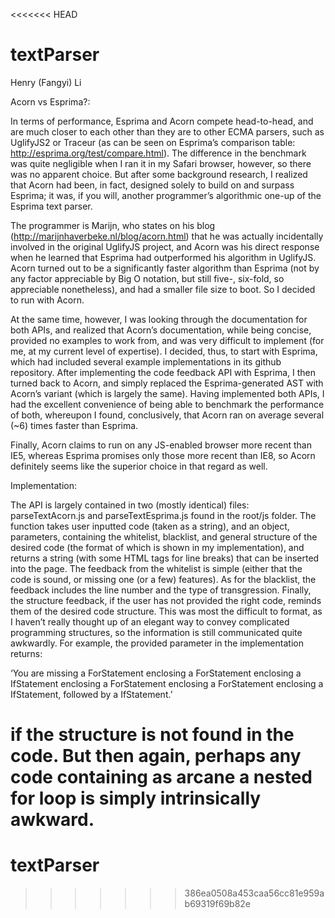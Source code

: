 <<<<<<< HEAD
# textParser

Henry (Fangyi) Li


Acorn vs Esprima?:

In terms of performance, Esprima and Acorn compete head-to-head, and are much closer to each other than they are to other ECMA parsers, such as UglifyJS2 or Traceur (as can be seen on Esprima’s comparison table: http://esprima.org/test/compare.html). The difference in the benchmark was quite negligible when I ran it in my Safari browser, however, so there was no apparent choice. But after some background research, I realized that Acorn had been, in fact, designed solely to build on and surpass Esprima; it was, if you will, another programmer’s algorithmic one-up of the Esprima text parser.

The programmer is Marijn, who states on his blog (http://marijnhaverbeke.nl/blog/acorn.html) that he was actually incidentally involved in the original UglifyJS project, and Acorn was his direct response when he learned that Esprima had outperformed his algorithm in UglifyJS. Acorn turned out to be a significantly faster algorithm than Esprima (not by any factor appreciable by Big O notation, but still five-, six-fold, so appreciable nonetheless), and had a smaller file size to boot. So I decided to run with Acorn.

At the same time, however, I was looking through the documentation for both APIs, and realized that Acorn’s documentation, while being concise, provided no examples to work from, and was very difficult to implement (for me, at my current level of expertise). I decided, thus, to start with Esprima, which had included several example implementations in its github repository. After implementing the code feedback API with Esprima, I then turned back to Acorn, and simply replaced the Esprima-generated AST with Acorn’s variant (which is largely the same). Having implemented both APIs, I had the excellent convenience of being able to benchmark the performance of both, whereupon I found, conclusively, that Acorn ran on average several (~6) times faster than Esprima.

Finally, Acorn claims to run on any JS-enabled browser more recent than IE5, whereas Esprima promises only those more recent than IE8, so Acorn definitely seems like the superior choice in that regard as well.

Implementation:

The API is largely contained in two (mostly identical) files: parseTextAcorn.js and parseTextEsprima.js found in the root/js folder. The function takes user inputted code (taken as a string), and an object, parameters, containing the whitelist, blacklist, and general structure of the desired code (the format of which is shown in my implementation), and returns a string (with some HTML tags for line breaks) that can be inserted into the page. The feedback from the whitelist is simple (either that the code is sound, or missing one (or a few) features). As for the blacklist, the feedback includes the line number and the type of transgression. Finally, the structure feedback, if the user has not provided the right code, reminds them of the desired code structure. This was most the difficult to format, as I haven’t really thought up of an elegant way to convey complicated programming structures, so the information is still communicated quite awkwardly. For example, the provided parameter in the implementation returns:

‘You are missing a ForStatement enclosing a ForStatement enclosing a IfStatement enclosing a ForStatement enclosing a ForStatement enclosing a IfStatement, followed by a IfStatement.’ 

if the structure is not found in the code. But then again, perhaps any code containing as arcane a nested for loop is simply intrinsically awkward.
=======
# textParser
>>>>>>> 386ea0508a453caa56cc81e959ab69319f69b82e
